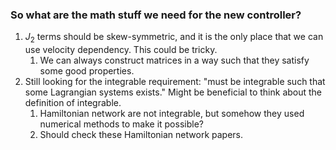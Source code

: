 
### So what are the math stuff we need for the new controller?

1. $J_2$ terms should be skew-symmetric, and it is the only place that we can use velocity dependency. This could be tricky.
	1. We can always construct matrices in a way such that they satisfy some good properties.
2. Still looking for the integrable requirement: "must be integrable such that some Lagrangian systems exists." Might be beneficial to think about the definition of integrable.
	1. Hamiltonian network are not integrable, but somehow they used numerical methods to make it possible? 
	2. Should check these Hamiltonian network papers.